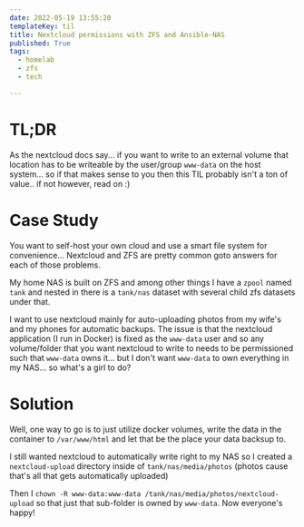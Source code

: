 ```yaml
---
date: 2022-05-19 13:55:20
templateKey: til
title: Nextcloud permissions with ZFS and Ansible-NAS
published: True
tags:
  - homelab
  - zfs
  - tech

---
```


# TL;DR

As the nextcloud docs say... if you want to write to an external volume that
location has to be writeable by the user/group `www-data` on the host system...
so if that makes sense to you then this TIL probably isn't a ton of value.. if
not however, read on :)



# Case Study

You want to self-host your own cloud and use a smart file system for convenience...
Nextcloud and ZFS are pretty common goto answers for each of those problems.

My home NAS is built on ZFS and among other things I have a `zpool` named
`tank` and nested in there is a `tank/nas` dataset with several child zfs
datasets under that.

I want to use nextcloud mainly for auto-uploading photos from my wife's and my phones for automatic backups.
The issue is that the nextcloud application (I run in Docker) is fixed as the
`www-data` user and so any volume/folder that you want nextcloud to write to
needs to be permissioned such that `www-data` owns it... but I don't want
`www-data` to own everything in my NAS... so what's a girl to do?

# Solution

Well, one way to go is to just utilize docker volumes, write the data in the
container to `/var/www/html` and let that be the place your data backsup to.

I still wanted nextcloud to automatically write right to my NAS so I created a
`nextcloud-upload` directory inside of `tank/nas/media/photos` (photos cause
that's all that gets automatically uploaded)

Then I `chown -R www-data:www-data /tank/nas/media/photos/nextcloud-upload` so
that just that sub-folder is owned by `www-data`. Now everyone's happy!



